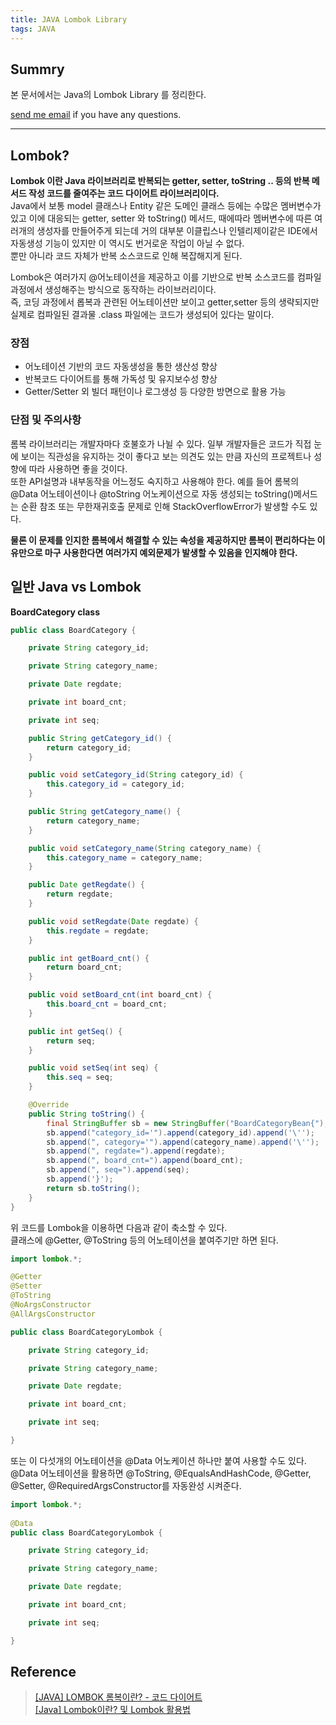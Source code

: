 ```yaml
---
title: JAVA Lombok Library
tags: JAVA
---
```


## Summry  

본 문서에서는 Java의 Lombok Library 를 정리한다.

[send me email](mailto:jewel7492@gmail.com) if you have any questions.

<!--more-->

---

## Lombok?

**Lombok 이란 Java 라이브러리로 반복되는 getter, setter, toString .. 등의 반복 메서드 작성 코드를 줄여주는 코드 다이어트 라이브러리이다.**  
Java에서 보통 model 클래스나 Entity 같은 도메인 클래스 등에는 수많은 멤버변수가 있고 이에 대응되는 getter, setter 와 toString() 메서드, 때에따라 멤버변수에 따른 여러개의 생성자를 만들어주게 되는데 거의 대부분 이클립스나 인텔리제이같은 IDE에서 자동생성 기능이 있지만 이 역시도 번거로운 작업이 아닐 수 없다.  
뿐만 아니라 코드 자체가 반복 소스코드로 인해 복잡해지게 된다.  

Lombok은 여러가지 @어노테이션을 제공하고 이를 기반으로 반복 소스코드를 컴파일 과정에서 생성해주는 방식으로 동작하는 라이브러리이다.  
즉, 코딩 과정에서 롭복과 관련된 어노테이션만 보이고 getter,setter 등의 생략되지만 실제로 컴파일된 결과물 .class 파일에는 코드가 생성되어 있다는 말이다.  

### 장점

* 어노테이션 기반의 코드 자동생성을 통한 생산성 향상
* 반복코드 다이어트를 통해 가독성 및 유지보수성 향상
* Getter/Setter 외 빌더 패턴이나 로그생성 등 다양한 방면으로 활용 가능

### 단점 및 주의사항

롬복 라이브러리는 개발자마다 호불호가 나뉠 수 있다. 일부 개발자들은 코드가 직접 눈에 보이는 직관성을 유지하는 것이 좋다고 보는 의견도 있는 만큼 자신의 프로젝트나 성향에 따라 사용하면 좋을 것이다.  
또한 API설명과 내부동작을 어느정도 숙지하고 사용해야 한다. 예를 들어 롬복의 @Data 어노테이션이나 @toString 어노케이션으로 자동 생성되는 toString()메서드는 순환 참조 또는 무한재귀호출 문제로 인해 StackOverflowError가 발생할 수도 있다.  

**물론 이 문제를 인지한 롬복에서 해결할 수 있는 속성을 제공하지만 롬복이 편리하다는 이유만으로 마구 사용한다면 여러가지 예외문제가 발생할 수 있음을 인지해야 한다.**  

## 일반 Java vs Lombok

**BoardCategory class**
```java
public class BoardCategory {

    private String category_id;

    private String category_name;

    private Date regdate;

    private int board_cnt;

    private int seq;

    public String getCategory_id() {
        return category_id;
    }

    public void setCategory_id(String category_id) {
        this.category_id = category_id;
    }

    public String getCategory_name() {
        return category_name;
    }

    public void setCategory_name(String category_name) {
        this.category_name = category_name;
    }

    public Date getRegdate() {
        return regdate;
    }

    public void setRegdate(Date regdate) {
        this.regdate = regdate;
    }

    public int getBoard_cnt() {
        return board_cnt;
    }

    public void setBoard_cnt(int board_cnt) {
        this.board_cnt = board_cnt;
    }

    public int getSeq() {
        return seq;
    }

    public void setSeq(int seq) {
        this.seq = seq;
    }

    @Override
    public String toString() {
        final StringBuffer sb = new StringBuffer("BoardCategoryBean{");
        sb.append("category_id='").append(category_id).append('\'');
        sb.append(", category='").append(category_name).append('\'');
        sb.append(", regdate=").append(regdate);
        sb.append(", board_cnt=").append(board_cnt);
        sb.append(", seq=").append(seq);
        sb.append('}');
        return sb.toString();
    }
}
```
위 코드를 Lombok을 이용하면 다음과 같이 축소할 수 있다.  
클래스에 @Getter, @ToString 등의 어노테이션을 붙여주기만 하면 된다.  

```java
import lombok.*;

@Getter
@Setter
@ToString
@NoArgsConstructor
@AllArgsConstructor

public class BoardCategoryLombok {

    private String category_id;

    private String category_name;

    private Date regdate;

    private int board_cnt;

    private int seq;

}
```
또는 이 다섯개의 어노테이션을 @Data 어노케이션 하나만 붙여 사용할 수도 있다.  
@Data 어노테이션을 활용하면 @ToString, @EqualsAndHashCode, @Getter, @Setter, @RequiredArgsConstructor를 자동완성 시켜준다.  

```java
import lombok.*;
 
@Data
public class BoardCategoryLombok {

    private String category_id;

    private String category_name;

    private Date regdate;

    private int board_cnt;

    private int seq;

}
```

## Reference

> [[JAVA] LOMBOK 롬복이란? - 코드 다이어트](https://cheershennah.tistory.com/183)  
> [[Java] Lombok이란? 및 Lombok 활용법](https://mangkyu.tistory.com/78)  